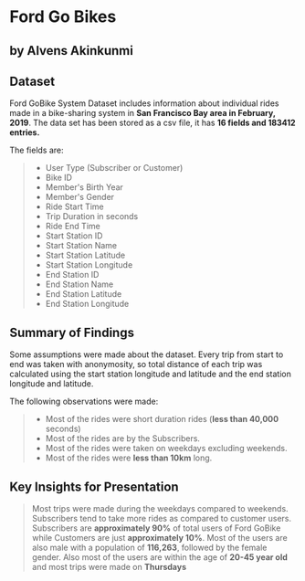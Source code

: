 # Ford Go Bikes
## by Alvens Akinkunmi


## Dataset

Ford GoBike System Dataset includes information about individual rides made in a bike-sharing system in **San Francisco Bay area in February, 2019**. The data set has been stored as a csv file, it has **16 fields and 183412 entries.**

The fields are:
 >  - User Type (Subscriber or Customer)
 >  - Bike ID
 >  - Member's Birth Year
 >  - Member's Gender
 >  - Ride Start Time
 >  - Trip Duration in seconds
 >  - Ride End Time
 >  - Start Station ID
 >  - Start Station Name
 >  - Start Station Latitude
 >  - Start Station Longitude
 >  - End Station ID
 >  - End Station Name
 >  - End Station Latitude
 >  - End Station Longitude


## Summary of Findings

Some assumptions were made about the dataset. Every trip from start to end was taken with anonymosity, so total distance of each trip was calculated using the start station longitude and latitude and the end station longitude and latitude.

The following observations were made:
 > - Most of the rides were short duration rides (**less than 40,000** seconds)
 > - Most of the rides are by the Subscribers.
 > - Most of the rides were taken on weekdays excluding weekends.
 > - Most of the rides were **less than 10km** long.



## Key Insights for Presentation

> Most trips were made during the weekdays compared to weekends. Subscribers tend to take more rides as compared to customer users. Subscribers are **approximately 90%** of total users of Ford GoBike while Customers are just **approximately 10%**. 
Most of the users are also male with a population of **116,263**, followed by the female gender. Also most of the users are within the age of **20-45 year old** and most trips were made on **Thursdays**


```python

```
